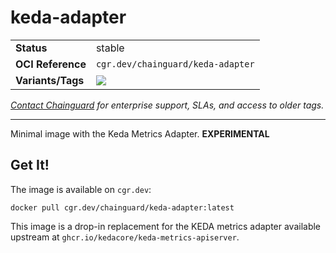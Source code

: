 <!--monopod:start-->
# keda-adapter
| | |
| - | - |
| **Status** | stable |
| **OCI Reference** | `cgr.dev/chainguard/keda-adapter` |
| **Variants/Tags** | ![](https://storage.googleapis.com/chainguard-images-build-outputs/summary/keda-adapter.svg) |

*[Contact Chainguard](https://www.chainguard.dev/chainguard-images) for enterprise support, SLAs, and access to older tags.*

---
<!--monopod:end-->

Minimal image with the Keda Metrics Adapter. **EXPERIMENTAL**

## Get It!

The image is available on `cgr.dev`:

```
docker pull cgr.dev/chainguard/keda-adapter:latest
```

This image is a drop-in replacement for the KEDA metrics adapter available upstream at `ghcr.io/kedacore/keda-metrics-apiserver`.
